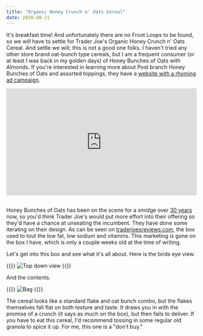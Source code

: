 ```yaml
---
title: "Organic Honey Crunch n' Oats Cereal"
date: 2020-08-21
---
```


It's breakfast time! And unfortunately there are no Froot Loops to be found, so we will have to settle for Trader Joe's Organic Honey Crunch n' Oats Cereal. And settle we will; this is not a good one folks. I haven't tried any other store brand oat-bunch type cereals, but I am a frequent consumer (or at least I was back in my golden days) of Honey Bunches of Oats with Almonds. If you're interested in learning more about Post branch Honey Bunches of Oats and assorted toppings, they have a [website with a rhyming ad campaign](https://www.honeybunchesofoats.com/our-story/).


<div style="position: relative; padding-bottom: 56.25%; height: 0; overflow: hidden; margin-bottom: 30px;">
  <iframe src="https://www.youtube.com/embed/vT26Gak7O4c" style="position: absolute; top: 0; left: 0; width: 100%; height: 100%; border:0;" allowfullscreen="" title="YouTube Video"></iframe>
</div>

Honey Bunches of Oats has been on the scene for a smidge over [30 years](https://en.wikipedia.org/wiki/Honey_Bunches_of_Oats) now, so you'd think Trader Joe's would put more effort into their offering so they'd have a chance at unseating the incumbent. They have done some iterating on their design. As can be seen on [traderjoesreviews.com](https://www.traderjoesreviews.com/product/trader-joes-organic-honey-crunch-n-oats-reviews/), the box used to tout the low fat, low sodium and vitamins. This marketing is gone on the box I have, which is only a couple weeks old at the time of writing.

Let's get into this box and see what it's all about. Here is the birds eye view.

{{<img>}}
![Top down view](/tj-cereal/top.jpg)
{{</img>}}

And the contents.

{{<img>}}
![Bag](/tj-cereal/bag.jpg)
{{</img>}}


The cereal looks like a standard flake and oat bunch combo, but the flakes themselves fall flat on both texture and taste. It draws you in with the promise of a crunch (it says as much on the box), but then fails to deliver. If you have to eat this cereal, I'd recommend tossing in some regular old granola to spice it up. For me, this one is a "don't buy."
